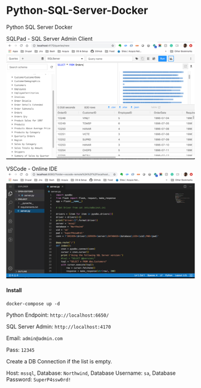 # Python-SQL-Server-Docker
Python SQL Server Docker


SQLPad - SQL Server Admin Client
![VSCode with NodeJS](sqlpad-demo.jpg)

VSCode - Online IDE
![VSCode with NodeJS](vs-code-demo.jpg)

#### Install
`docker-compose up -d`

Python Endpoint: `http://localhost:6650/`

SQL Server Admin: `http://localhost:4170`

Email: `admin@admin.com`

Pass: `12345`

Create a DB Connection if the list is empty. 

Host: `mssql`, Database: `Northwind`, Database Username: `sa`, Database Password: `SuperP4ssw0rd!`

